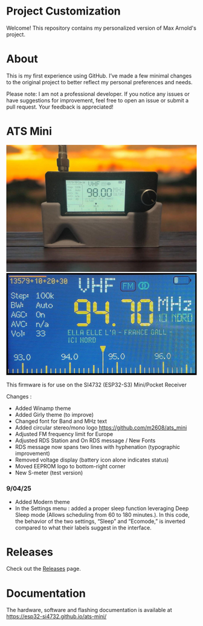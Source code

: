 # Project Customization

Welcome! This repository contains my personalized version of Max Arnold's project.

# About

This is my first experience using GitHub. I’ve made a few minimal changes to the original project to better reflect my personal preferences and needs.

Please note: I am not a professional developer. If you notice any issues or have suggestions for improvement, feel free to open an issue or submit a pull request. Your feedback is appreciated!

# ATS Mini

![](https://github.com/Sebastsch/ats-mini-spirogyra/blob/main/docs/source/_static/Mini%20radio%20New%20S-meter%20(test%20version).jpg)
![](https://raw.githubusercontent.com/Sebastsch/ats-mini-spirogyra/refs/heads/main/docs/source/_static/ThemeModern.jpg)

This firmware is for use on the SI4732 (ESP32-S3) Mini/Pocket Receiver

Changes :

* Added Winamp theme
* Added Girly theme (to improve)
* Changed font for Band and MHz text 
* Added circular stereo/mono logo https://github.com/m2608/ats_mini
* Adjusted FM frequency limit for Europe
* Adjusted RDS Station and On RDS message / New Fonts
* RDS message now spans two lines with hyphenation (typographic improvement)
* Removed voltage display (battery icon alone indicates status)
* Moved EEPROM logo to bottom-right corner
* New S-meter (test version)

### 9/04/25
* Added Modern theme
* In the Settings menu : added a proper sleep function leveraging Deep Sleep mode (Allows scheduling from 60 to 180 minutes.). In this code, the behavior of the two settings, “Sleep” and “Ecomode,” is inverted compared to what their labels suggest in the interface.



# Releases

Check out the [Releases](https://github.com/Sebastsch/ats-mini-spirogyra/releases/tag/V1.08.01) page.

# Documentation

The hardware, software and flashing documentation is available at <https://esp32-si4732.github.io/ats-mini/>
